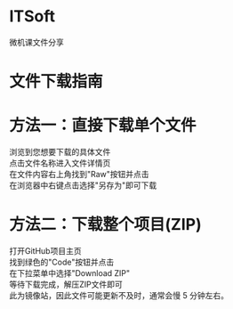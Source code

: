 # ITSoft
微机课文件分享

# 文件下载指南
# 方法一：直接下载单个文件
浏览到您想要下载的具体文件  
点击文件名称进入文件详情页  
在文件内容右上角找到"Raw"按钮并点击  
在浏览器中右键点击选择"另存为"即可下载  
# 方法二：下载整个项目(ZIP)
打开GitHub项目主页  
找到绿色的"Code"按钮并点击  
在下拉菜单中选择"Download ZIP"  
等待下载完成，解压ZIP文件即可  
此为镜像站，因此文件可能更新不及时，通常会慢 5 分钟左右。
